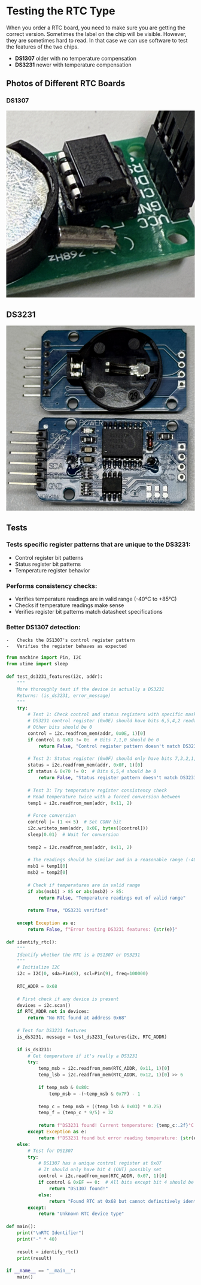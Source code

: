 # Testing the RTC Type

When you order a RTC board, you need to make sure
you are getting the correct version.  Sometimes
the label on the chip will be visible.  However,
they are sometimes hard to read.  In that case
we can use software to test the features of the two chips.

- **DS1307** older with no temperature compensation
- **DS3231** newer with temperature compensation

## Photos of Different RTC Boards

### DS1307

![](../../img/rtc-ds1307.jpg)

## DS3231

![](../../img/rtc-ds3231-front-back.jpg)

## Tests

### Tests specific register patterns that are unique to the DS3231:

-   Control register bit patterns
-   Status register bit patterns
-   Temperature register behavior

### Performs consistency checks:

-   Verifies temperature readings are in valid range (-40°C to +85°C)
-   Checks if temperature readings make sense
-   Verifies register bit patterns match datasheet specifications

### Better DS1307 detection:
    -   Checks the DS1307's control register pattern
    -   Verifies the register behaves as expected

```py
from machine import Pin, I2C
from utime import sleep

def test_ds3231_features(i2c, addr):
    """
    More thoroughly test if the device is actually a DS3231
    Returns: (is_ds3231, error_message)
    """
    try:
        # Test 1: Check control and status registers with specific masks
        # DS3231 control register (0x0E) should have bits 6,5,4,2 readable/writable
        # Other bits should be 0
        control = i2c.readfrom_mem(addr, 0x0E, 1)[0]
        if control & 0x83 != 0:  # Bits 7,1,0 should be 0
            return False, "Control register pattern doesn't match DS3231"

        # Test 2: Status register (0x0F) should only have bits 7,3,2,1,0 possibly set
        status = i2c.readfrom_mem(addr, 0x0F, 1)[0]
        if status & 0x70 != 0:  # Bits 6,5,4 should be 0
            return False, "Status register pattern doesn't match DS3231"

        # Test 3: Try temperature register consistency check
        # Read temperature twice with a forced conversion between
        temp1 = i2c.readfrom_mem(addr, 0x11, 2)
        
        # Force conversion
        control |= (1 << 5)  # Set CONV bit
        i2c.writeto_mem(addr, 0x0E, bytes([control]))
        sleep(0.01)  # Wait for conversion
        
        temp2 = i2c.readfrom_mem(addr, 0x11, 2)
        
        # The readings should be similar and in a reasonable range (-40°C to +85°C)
        msb1 = temp1[0]
        msb2 = temp2[0]
        
        # Check if temperatures are in valid range
        if abs(msb1) > 85 or abs(msb2) > 85:
            return False, "Temperature readings out of valid range"

        return True, "DS3231 verified"

    except Exception as e:
        return False, f"Error testing DS3231 features: {str(e)}"

def identify_rtc():
    """
    Identify whether the RTC is a DS1307 or DS3231
    """
    # Initialize I2C
    i2c = I2C(0, sda=Pin(8), scl=Pin(9), freq=100000)
    
    RTC_ADDR = 0x68
    
    # First check if any device is present
    devices = i2c.scan()
    if RTC_ADDR not in devices:
        return "No RTC found at address 0x68"
    
    # Test for DS3231 features
    is_ds3231, message = test_ds3231_features(i2c, RTC_ADDR)
    
    if is_ds3231:
        # Get temperature if it's really a DS3231
        try:
            temp_msb = i2c.readfrom_mem(RTC_ADDR, 0x11, 1)[0]
            temp_lsb = i2c.readfrom_mem(RTC_ADDR, 0x12, 1)[0] >> 6
            
            if temp_msb & 0x80:
                temp_msb = -(~temp_msb & 0x7F) - 1
            
            temp_c = temp_msb + ((temp_lsb & 0x03) * 0.25)
            temp_f = (temp_c * 9/5) + 32
            
            return f"DS3231 found! Current temperature: {temp_c:.2f}°C ({temp_f:.2f}°F)"
        except Exception as e:
            return f"DS3231 found but error reading temperature: {str(e)}"
    else:
        # Test for DS1307
        try:
            # DS1307 has a unique control register at 0x07
            # It should only have bit 4 (OUT) possibly set
            control = i2c.readfrom_mem(RTC_ADDR, 0x07, 1)[0]
            if control & 0xEF == 0:  # All bits except bit 4 should be 0
                return "DS1307 found!"
            else:
                return "Found RTC at 0x68 but cannot definitively identify type"
        except:
            return "Unknown RTC device type"

def main():
    print("\nRTC Identifier")
    print("-" * 40)
    
    result = identify_rtc()
    print(result)

if __name__ == "__main__":
    main()
```